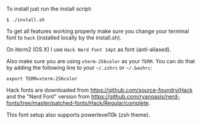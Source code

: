 
To install just run the install script:

```
$ ./install.sh
```

To get all features working properly make sure you change your terminal font to ``hack`` (installed locally by the install.sh).

On iterm2 (OS X) I use ``Hack Nerd Font 14pt`` as font (anti-aliased).

Also make sure you are using ``xterm-256color`` as your ``TERM``. You can do that by adding the following line to your ``~/.zshrc`` or ``~/.bashrc``:

```
export TERM=xterm-256color
```

Hack fonts are downloaded from https://github.com/source-foundry/Hack and
the "Nerd Font" version from https://github.com/ryanoasis/nerd-fonts/tree/master/patched-fonts/Hack/Regular/complete.

This font setup also supports powerlevel10k (zsh theme).

